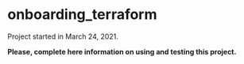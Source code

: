 # onboarding_terraform

Project started in March 24, 2021.

**Please, complete here information on using and testing this project.**
